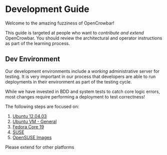 # Development Guide

Welcome to the amazing fuzziness of OpenCrowbar!  

This guide is targeted at people who want to _contribute and extend_ OpenCrowbar.  You should review the architectural and operator instructions as part of the learning process.

## Dev Environment

Our development environments include a _working_ administrative server for testing.  It is very important in our process that developers are able to run deployments in their environment as part of the testing cycle.  

While we have invested in BDD and system tests to catch core logic errors, most changes require performing a deployment to test correctness!

The following steps are focused on: 

1. [Ubuntu 12.04.03](./development/dev-ubuntu-12.04.03.md)
1. [Ubuntu VM - General](./development/dev-vm-Ubuntu.md)
1. [Fedora Core 19](./development/dev-vm-Fedora.md)
1. [SUSE](./development/dev-vm-SUSE.md)
1. [OpenSUSE Images](./development/openSUSE-images.md)

Please extend for other platforms

